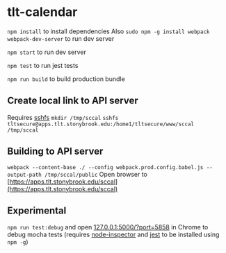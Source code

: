 # tlt-calendar

`npm install` to install dependencies
Also `sudo npm -g install webpack webpack-dev-server` to run dev server

`npm start` to run dev server

`npm test` to run jest tests

`npm run build` to build production bundle

## Create local link to API server
Requires [sshfs](https://osxfuse.github.io/)
`mkdir /tmp/sccal`
`sshfs tltsecure@apps.tlt.stonybrook.edu:/home1/tltsecure/www/sccal /tmp/sccal`

## Building to API server
`webpack --content-base ./ --config webpack.prod.config.babel.js --output-path /tmp/sccal/public`
Open browser to [https://apps.tlt.stonybrook.edu/sccal](https://apps.tlt.stonybrook.edu/sccal)

## Experimental
`npm run test:debug` and open [127.0.0.1:5000/?port=5858](http://127.0.0.1:5000/?port=5858) in Chrome to debug mocha tests (requires [node-inspector](https://github.com/node-inspector/node-inspector) and [jest](https://facebook.github.io/jest) to be installed using `npm -g`)
